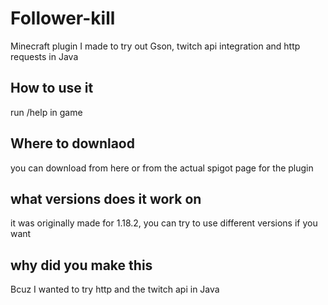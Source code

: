 # Follower-kill
Minecraft plugin I made to try out Gson, twitch api integration and http requests in Java
## How to use it
run /help in game
## Where to downlaod
you can download from here or from the actual spigot page for the plugin
## what versions does it work on
it was originally made for 1.18.2, you can try to use different versions if you want
## why did you make this
Bcuz I wanted to try http and the twitch api in Java
